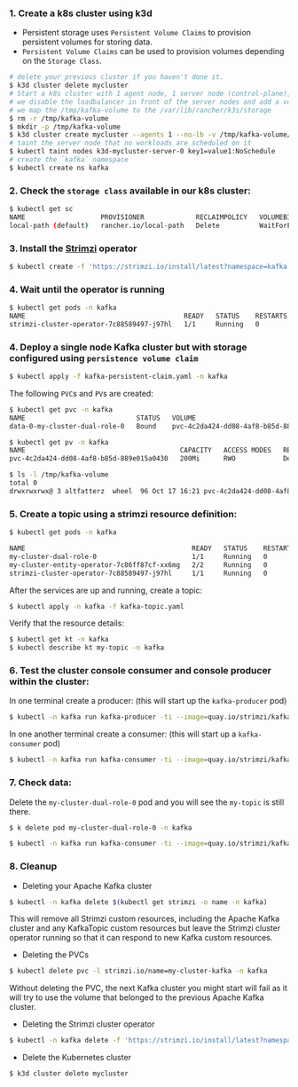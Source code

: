 ### 1. Create a k8s cluster using k3d

- Persistent storage uses `Persistent Volume Claims` to provision persistent volumes for storing data.
- `Persistent Volume Claims` can be used to provision volumes depending on the `Storage Class`.

```bash
# delete your previous cluster if you haven't done it.
$ k3d cluster delete mycluster
# Start a k8s cluster with 1 agent node, 1 server node (control-plane), 
# we disable the loadbalancer in front of the server nodes and add a volume mapping
# we map the /tmp/kafka-volume to the /var/lib/rancher/k3s/storage
$ rm -r /tmp/kafka-volume
$ mkdir -p /tmp/kafka-volume 
$ k3d cluster create mycluster --agents 1 --no-lb -v /tmp/kafka-volume/:/var/lib/rancher/k3s/storage@all    
# taint the server node that no workloads are scheduled on it
$ kubectl taint nodes k3d-mycluster-server-0 key1=value1:NoSchedule 
# create the `kafka` namespace
$ kubectl create ns kafka
```

### 2. Check the `storage class` available in our k8s cluster:

```bash
$ kubectl get sc
NAME                   PROVISIONER             RECLAIMPOLICY   VOLUMEBINDINGMODE      ALLOWVOLUMEEXPANSION   AGE
local-path (default)   rancher.io/local-path   Delete          WaitForFirstConsumer   false                  20s
```

### 3. Install the [Strimzi](https://strimzi.io/) operator

```bash
$ kubectl create -f 'https://strimzi.io/install/latest?namespace=kafka' -n kafka
```

### 4. Wait until the operator is running

```bash
$ kubectl get pods -n kafka
NAME                                        READY   STATUS    RESTARTS   AGE
strimzi-cluster-operator-7c88589497-j97hl   1/1     Running   0          46s
```

### 4. Deploy a single node Kafka cluster but with storage configured using `persistence volume claim`

```bash
$ kubectl apply -f kafka-persistent-claim.yaml -n kafka 
```

The following `PVC`s and `PV`s are created:

```bash
$ kubectl get pvc -n kafka
NAME                            STATUS   VOLUME                                     CAPACITY   ACCESS MODES   STORAGECLASS   VOLUMEATTRIBUTESCLASS   AGE
data-0-my-cluster-dual-role-0   Bound    pvc-4c2da424-dd08-4af8-b85d-889e015a0430   200Mi      RWO            local-path     <unset>                 8s

$ kubectl get pv -n kafka
NAME                                       CAPACITY   ACCESS MODES   RECLAIM POLICY   STATUS   CLAIM                                 STORAGECLASS   VOLUMEATTRIBUTESCLASS   REASON   AGE
pvc-4c2da424-dd08-4af8-b85d-889e015a0430   200Mi      RWO            Delete           Bound    kafka/data-0-my-cluster-dual-role-0   local-path     <unset>                          8s
```

```bash
$ ls -l /tmp/kafka-volume
total 0
drwxrwxrwx@ 3 altfatterz  wheel  96 Oct 17 16:21 pvc-4c2da424-dd08-4af8-b85d-889e015a0430_kafka_data-0-my-cluster-dual-role-0
```

### 5. Create a topic using a strimzi resource definition:

```bash
$ kubectl get pods -n kafka

NAME                                          READY   STATUS    RESTARTS   AGE
my-cluster-dual-role-0                        1/1     Running   0          69s
my-cluster-entity-operator-7c86ff87cf-xx6mg   2/2     Running   0          31s
strimzi-cluster-operator-7c88589497-j97hl     1/1     Running   0          4m18s
```

After the services are up and running, create a topic:

```bash
$ kubectl apply -n kafka -f kafka-topic.yaml
```

Verify that the resource details:

```bash
$ kubectl get kt -n kafka
$ kubectl describe kt my-topic -n kafka
```

### 6. Test the cluster console consumer and console producer within the cluster:

In one terminal create a producer: (this will start up the `kafka-producer` pod)

```bash
$ kubectl -n kafka run kafka-producer -ti --image=quay.io/strimzi/kafka:0.48.0-kafka-4.1.0 --rm --restart=Never -- bin/kafka-console-producer.sh --bootstrap-server my-cluster-kafka-bootstrap:9092 --topic my-topic
```

In one another terminal create a consumer: (this will start up a `kafka-consumer` pod)

```bash
$ kubectl -n kafka run kafka-consumer -ti --image=quay.io/strimzi/kafka:0.48.0-kafka-4.1.0 --rm --restart=Never -- bin/kafka-console-consumer.sh --bootstrap-server my-cluster-kafka-bootstrap:9092 --topic my-topic --from-beginning
```

### 7. Check data:

Delete the `my-cluster-dual-role-0` pod and you will see the `my-topic` is still there.

```bash
$ k delete pod my-cluster-dual-role-0 -n kafka
```

```bash
$ kubectl -n kafka run kafka-consumer -ti --image=quay.io/strimzi/kafka:0.48.0-kafka-4.1.0 --rm --restart=Never -- bin/kafka-console-consumer.sh --bootstrap-server my-cluster-kafka-bootstrap:9092 --topic my-topic --from-beginning
```


### 8. Cleanup

- Deleting your Apache Kafka cluster

```bash
$ kubectl -n kafka delete $(kubectl get strimzi -o name -n kafka)
```
This will remove all Strimzi custom resources, including the Apache Kafka cluster and any KafkaTopic custom resources
but leave the Strimzi cluster operator running so that it can respond to new Kafka custom resources.

- Deleting the PVCs

```bash
$ kubectl delete pvc -l strimzi.io/name=my-cluster-kafka -n kafka
```

Without deleting the PVC, the next Kafka cluster you might start will fail as it will try to use the volume that belonged to the previous Apache Kafka cluster.

- Deleting the Strimzi cluster operator

```bash
$ kubectl -n kafka delete -f 'https://strimzi.io/install/latest?namespace=kafka'
```

- Delete the Kubernetes cluster

```bash
$ k3d cluster delete mycluster
```
















